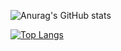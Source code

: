 ![Anurag's GitHub stats](https://github-readme-stats.vercel.app/api?username=thimc&theme=dark&disable_animations=true&show_icons=true)

[![Top Langs](https://github-readme-stats.vercel.app/api/top-langs/?username=thimc&theme=dark&disable_animations=true&hide_progress=true&hide=javascript,html,roff)](https://github.com/anuraghazra/github-readme-stats)
